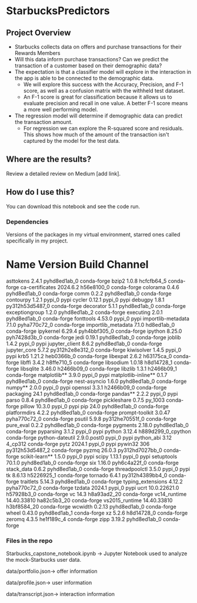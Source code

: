 # StarbucksPredictors
## Project Overview
- Starbucks collects data on offers and purchase transactions for their Rewards Members
- Will this data inform purchase transactions? Can we predict the transaction of a customer based on their demographic data?
- The expectation is that a classifier model will explore in the interaction in the app is able to be connected to the demographic data.
    - We will explore this success with the Accuracy, Precision, and F-1 score, as well as a confusion matrix with the withheld test dataset.
    - An F-1 score is great for classification because it allows us to evaluate precision and recall in one value. A better F-1 score means a more well performing model. 
- The regression model will determine if demographic data can predict the transaction amount.
    - For regression we can explore the R-squared score and residuals. This shows how much of the amount of the transaction isn't captured by the model for the test data.
## Where are the results?
Review a detailed review on Medium [add link].
## How do I use this?
You can download this notebook and see the code run.
### Dependencies
Versions of the packages in my virtual environment, starred ones called specifically in my project.
# Name                    Version                   Build  Channel
asttokens                 2.4.1              pyhd8ed1ab_0    conda-forge
bzip2                     1.0.8                hcfcfb64_5    conda-forge
ca-certificates           2024.6.2             h56e8100_0    conda-forge
colorama                  0.4.6              pyhd8ed1ab_0    conda-forge
comm                      0.2.2              pyhd8ed1ab_0    conda-forge
contourpy                 1.2.1                    pypi_0    pypi
cycler                    0.12.1                   pypi_0    pypi
debugpy                   1.8.1           py312h53d5487_0    conda-forge
decorator                 5.1.1              pyhd8ed1ab_0    conda-forge
exceptiongroup            1.2.0              pyhd8ed1ab_2    conda-forge
executing                 2.0.1              pyhd8ed1ab_0    conda-forge
fonttools                 4.53.0                   pypi_0    pypi
importlib-metadata        7.1.0              pyha770c72_0    conda-forge
importlib_metadata        7.1.0                hd8ed1ab_0    conda-forge
ipykernel                 6.29.4             pyh4bbf305_0    conda-forge
ipython                   8.25.0             pyh7428d3b_0    conda-forge
jedi                      0.19.1             pyhd8ed1ab_0    conda-forge
joblib                    1.4.2                    pypi_0    pypi
jupyter_client            8.6.2              pyhd8ed1ab_0    conda-forge
jupyter_core              5.7.2           py312h2e8e312_0    conda-forge
kiwisolver                1.4.5                    pypi_0    pypi
krb5                      1.21.2               heb0366b_0    conda-forge
libexpat                  2.6.2                h63175ca_0    conda-forge
libffi                    3.4.2                h8ffe710_5    conda-forge
libsodium                 1.0.18               h8d14728_1    conda-forge
libsqlite                 3.46.0               h2466b09_0    conda-forge
libzlib                   1.3.1                h2466b09_1    conda-forge
matplotlib**              3.9.0                    pypi_0    pypi
matplotlib-inline**       0.1.7              pyhd8ed1ab_0    conda-forge
nest-asyncio              1.6.0              pyhd8ed1ab_0    conda-forge
numpy**                   2.0.0                    pypi_0    pypi
openssl                   3.3.1                h2466b09_0    conda-forge
packaging                 24.1               pyhd8ed1ab_0    conda-forge
pandas**                  2.2.2                    pypi_0    pypi
parso                     0.8.4              pyhd8ed1ab_0    conda-forge
pickleshare               0.7.5                   py_1003    conda-forge
pillow                    10.3.0                   pypi_0    pypi
pip                       24.0               pyhd8ed1ab_0    conda-forge
platformdirs              4.2.2              pyhd8ed1ab_0    conda-forge
prompt-toolkit            3.0.47             pyha770c72_0    conda-forge
psutil                    5.9.8           py312he70551f_0    conda-forge
pure_eval                 0.2.2              pyhd8ed1ab_0    conda-forge
pygments                  2.18.0             pyhd8ed1ab_0    conda-forge
pyparsing                 3.1.2                    pypi_0    pypi
python                    3.12.4          h889d299_0_cpython    conda-forge
python-dateutil           2.9.0.post0              pypi_0    pypi
python_abi                3.12                    4_cp312    conda-forge
pytz                      2024.1                   pypi_0    pypi
pywin32                   306             py312h53d5487_2    conda-forge
pyzmq                     26.0.3          py312hd7027bb_0    conda-forge
scikit-learn**            1.5.0                    pypi_0    pypi
scipy                     1.13.1                   pypi_0    pypi
setuptools                70.1.0             pyhd8ed1ab_0    conda-forge
six                       1.16.0             pyh6c4a22f_0    conda-forge
stack_data                0.6.2              pyhd8ed1ab_0    conda-forge
threadpoolctl             3.5.0                    pypi_0    pypi
tk                        8.6.13               h5226925_1    conda-forge
tornado                   6.4.1           py312h4389bb4_0    conda-forge
traitlets                 5.14.3             pyhd8ed1ab_0    conda-forge
typing_extensions         4.12.2             pyha770c72_0    conda-forge
tzdata                    2024.1                   pypi_0    pypi
ucrt                      10.0.22621.0         h57928b3_0    conda-forge
vc                        14.3                h8a93ad2_20    conda-forge
vc14_runtime              14.40.33810         ha82c5b3_20    conda-forge
vs2015_runtime            14.40.33810         h3bf8584_20    conda-forge
wcwidth                   0.2.13             pyhd8ed1ab_0    conda-forge
wheel                     0.43.0             pyhd8ed1ab_1    conda-forge
xz                        5.2.6                h8d14728_0    conda-forge
zeromq                    4.3.5                he1f189c_4    conda-forge
zipp                      3.19.2             pyhd8ed1ab_0    conda-forge
### Files in the repo
Starbucks_capstone_notebook.ipynb -> Jupyter Notebook used to analyze the mock-Starbucks user data.

data/portfolio.json-> offer information

data/profile.json-> user information

data/transcript.json-> interaction information
